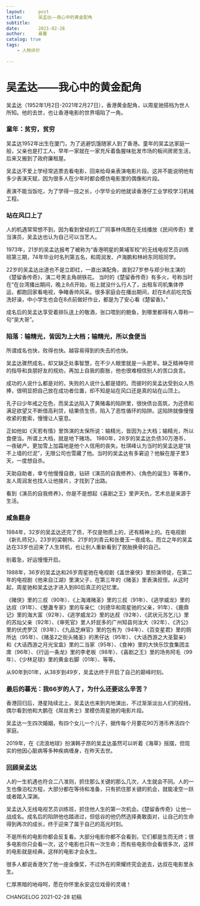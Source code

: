 ```yaml
---
layout:     post
title:      吴孟达——我心中的黄金配角
subtitle:   
date:       2021-02-28
author:     奋翼
catalog: true
tags:
    - 人物评价
    
---
```



# 吴孟达——我心中的黄金配角

吴孟达（1952年1月2日-2021年2月27日），香港黄金配角，以周星驰搭档为世人所知。他的去世，也让香港电影的世界塌陷了一角。

### 童年：贫穷，贫穷

吴孟达1952年出生在厦门，为了逃避饥饿随家人到了香港。童年的吴孟达家庭一般，父亲也是打工人，早年一家就在一家充斥着鱼腥味批发市场的板间房房生活，后来又搬到了政府廉租屋。

吴孟达不爱上学经常逃票去看电影，回来给母亲表演电影片段。这并不能说明他有多少表演天赋，因为很多人在少年时都会模仿电影里的偶像和片段。

表演不能当饭吃，为了学得一技之长，小学毕业的他就读香港仔工业学校学习机械工程。

### 站在风口上了

人的机遇常常想不到，因为看到曾经的工厂同事林伟图在无线播放《民间传奇》里当演员，吴孟达也认为自己可以当艺人。

1973年，21岁的吴孟达报考了被称为“香港明星的黄埔军校”的无线电视艺员训练班第三期，74年毕业时名列第五名，和周润发、卢海鹏和林岭东同班同学。

22岁的吴孟达出道也不是立即红，一直出演配角，直到27岁参与郑少秋主演的《楚留香传奇》，演二号男主角胡铁花。
当时的《楚留香传奇》有多火，号称当时在“在台湾播出期间，晚上8点开始，街上就没什么行人了，出租车司机集体停运，都跑回家看电视，争睹香帅风采。很多家庭会在播出期间，赶在8点前吃完饭洗好澡，中小学生也会在8点前做好作业，都是为了安心看《楚留香》。”

成名后的吴孟达享受着排队送上的敬酒，张口喂到的鲍鱼，到哪里都得有人尊称一句“吴大哥”。

### 陷落：输精光，皆因为上大档；输精光，所以食便当

所谓成名也快，败得也快。越容易得到的失去的也快。

吴孟达骤然成名，却又缺乏处事智慧，在不少人眼里就是一头肥羊。缺乏精神导师的指导和良朋好友的规劝，再加上自我的膨胀，他也很难相信别人的苦口良言。

成功的人说什么都是对的，失败的人说什么都是错的。而彼时的吴孟达受到众人热捧，很明显把自己放在成功者位置，却不知是站在风口还是真的站在山顶上。

孔子曰少年戒之在色，而吴孟达陷入了黄赌毒的陷阱里，很快债台高筑，为还债和满足欲望又不断借高利贷，结果债生债，陷入了恶性循环的陷阱。这陷阱就像慢慢收紧的套索，慢慢让人窒息。

正如他如《天若有情》里饰演的太保所说：输精光，皆因为上大档；输精光，所以食便当。所谓上大档，就是地下赌场。
1980年，28岁的吴孟达负债30万港币，一夜破产。更加雪上加霜地是他个人信用的丧失。杜琪峰认为当时的吴孟达是“扶不上墙的烂泥”，无限公司也雪藏了他。当时的吴孟达有多窘迫？他躲在屋子里3天，一度想自杀。

天助自助者，幸亏他慢慢自救，钻研《演员的自我修养》、《角色的诞生》等著作，友人周润发也找人让他接片，才找到了出路。

看到《演员的自我修养》，你是不是想起《喜剧之王》里尹天仇，艺术总是来源于生活。

### 咸鱼翻身

1984年，32岁的吴孟达还完了债，不仅是物质上的，还有精神上的。在电视剧《新扎师兄》，23岁的梁朝伟、21岁的刘青云和张曼玉一夜成名，而立之年的吴孟达在33岁也迎来了人生转机，也让别人重新看到了脱胎换骨的自己。

别着急，好运慢慢开启。

1988年，36岁的吴孟达和26岁周星驰在电视剧《盖世豪侠》里扮演师徒，在第二年的电视剧《他来自江湖》里演父子，在第三年的《赌圣》里表演叔侄。从这时起，周星驰和吴孟达才进入到80后真正的记忆里。

《赌侠》里的三叔（90年）、《上海滩赌圣》里的三叔（91年）、《逃学威龙》里的达叔（91年）、《整蛊专家》里的车亲仁（刘德华和周星驰的父亲，91年）、《鹿鼎记》里的海大富（92年）、《逃学威龙2》里的达叔（92年）、《武状元苏乞儿》里的苏灿父亲（92年）、《审死官》里人奸屁多的广州知县何汝大（92年）、《济公》里的伏虎罗汉（93年）、《九品芝麻官》里的包有为（94年）、《百变星君》里的厕所达（95年）、《赌圣2之街头赌圣》的黑仔达（95年）、《大话西游之大圣娶亲》和《大话西游之月光宝盒》里的二当家（95年）、《食神》里的大快乐饮食集团主席（96年）、《行运一条龙》里的李老板（98年）、《喜剧之王》里的场务阿毛（99年）、《少林足球》里的黄金右脚（01年）、等等。

从90年到01年，从38岁到49岁，吴孟达终于开启了自己的巅峰时刻。

### 最后的暮光：我66岁的人了，为什么还要这么辛苦？

香港回归后，港星陆续北上，吴孟达也来到内地演出，不过渐渐淡出人们的视线，偶尔看到他和大鹏在《屌丝男士》里模仿周星驰的电影片段。

吴孟达一生四次婚姻，有四个女儿一个儿子，据传每个月要花90万港币养活四个家庭。

2019年，在《流浪地球》扮演韩子昂的吴孟达虽然可以听着《海草》摇摆，但现实的他因心脏病等多种疾病缠身，在昨天去世。

### 回顾吴孟达

人的一生机遇也符合二八准则，抓住那么关键的那么几次，人生就会不同。人的一生也像泊松方程，大部分都在等待和准备，只有抓住那关键的机会，就能凌空一跃或者踏入深渊。

吴孟达入无线电视艺员训练班，抓住他人生的第一次机会。《楚留香传奇》让他一战成名。成名后的陷阱他也踏进过，但低谷的他仍然选择勇敢面对，让自己的生命得到再次的成长，终于迎来了属于自己的高光时刻。

不是所有的电影你都会反复看。大部分电影你都不会看到，它们都是生而无终；很多电影你只会看一次，这个电影也只有一次生命；而有些电影你会看很多次，这样的电影就是经典，这样的电影才会永生。

很多人都说香港欠了他一座金像奖，不过外在的荣耀终究会逝去，达叔在电影里永生。 

仁厚黑暗的地母呵，愿在你怀里永安这位戏骨的灵魂！

CHANGELOG
2021-02-28 初稿